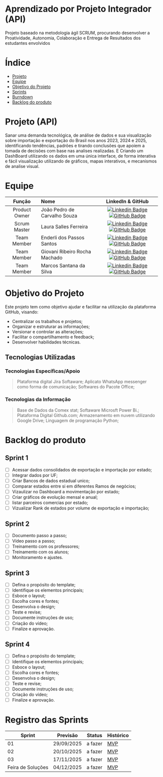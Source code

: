 # Aprendizado por Projeto Integrador (API) 

Projeto baseado na metodologia ágil SCRUM, procurando desenvolver a Proatividade, Autonomia, Colaboração e Entrega de Resultados dos estudantes envolvidos

# Índice
* [Projeto](#projeto-template)
* [Equipe](#equipe)
* [Objetivo do Projeto](#objetivo-do-projeto)
* [Sprints](#Sprints)
* [Burndown](#Burndown)
* [Backlog do produto](#Backlog-do-produto)

# Projeto (API) 
Sanar uma demanda tecnológica, de análise de dados e sua visualização sobre importação e exportação do Brasil nos anos 2023, 2024 e 2025, identificando tendências, padrões e tirando conclusões que apoiem a tomada de decisões com base nas analises realizadas. E Criando um DashBoard utilizando os dados em uma única interface, de forma interativa e fácil visualização utilizando de gráficos, mapas interativos, e mecanismos de analise visual.

# Equipe
|    Função     | Nome                                  |                                                                                                                                                      LinkedIn & GitHub                                                                                                                                                      |
| :-----------: | :------------------------------------ | :-------------------------------------------------------------------------------------------------------------------------------------------------------------------------------------------------------------------------------------------------------------------------------------------------------------------------: |
| Product Owner |   João Pedro de Carvalho Souza        |     [![Linkedin Badge](https://img.shields.io/badge/Linkedin-blue?style=flat-square&logo=Linkedin&logoColor=white)](https://www.linkedin.com/in/jo%C3%A3o-pedro-carvalho-souza-8a9a8837a?utm_source=share&utm_campaign=share_via&utm_content=profile&utm_medium=android_app) [![GitHub Badge](https://img.shields.io/badge/GitHub-111217?style=flat-square&logo=github&logoColor=white)](https://github.com/Joao-Pedro-Carvalho-Souza)              |
| Scrum Master  | Laura Salles Ferreira |      [![Linkedin Badge](https://img.shields.io/badge/Linkedin-blue?style=flat-square&logo=Linkedin&logoColor=white)](https://www.linkedin.com/in/laura-salles-ferreira-26992828a?utm_source=share&utm_campaign=share_via&utm_content=profile&utm_medium=ios_app) [![GitHub Badge](https://img.shields.io/badge/GitHub-111217?style=flat-square&logo=github&logoColor=white)](https://github.com/LauraSalles06)     |
| Team Member   | Enderli dos Passos Santos         |         [![Linkedin Badge](https://img.shields.io/badge/Linkedin-blue?style=flat-square&logo=Linkedin&logoColor=white)](https://www.linkedin.com/in/enderli-dos-passos-santos-370677169?utm_source=share&utm_campaign=share_via&utm_content=profile&utm_medium=android_app) [![GitHub Badge](https://img.shields.io/badge/GitHub-111217?style=flat-square&logo=github&logoColor=white)](https://github.com/enderlipassos)        |
|  Team Member  | Giovani Ribeiro Rocha Machado                 |         [![Linkedin Badge](https://img.shields.io/badge/Linkedin-blue?style=flat-square&logo=Linkedin&logoColor=white)](https://www.linkedin.com/in/giovani-rocha-6a7888304?utm_source=share&utm_campaign=share_via&utm_content=profile&utm_medium=ios_app) [![GitHub Badge](https://img.shields.io/badge/GitHub-111217?style=flat-square&logo=github&logoColor=white)](https://github.com/Giovani365)        |
|  Team Member  | Marcos Santana da Silva                 |   [![Linkedin Badge](https://img.shields.io/badge/Linkedin-blue?style=flat-square&logo=Linkedin&logoColor=white)](https://www.linkedin.com/in/marcos-santana04?utm_source=share&utm_campaign=share_via&utm_content=profile&utm_medium=android_app) [![GitHub Badge](https://img.shields.io/badge/GitHub-111217?style=flat-square&logo=github&logoColor=white)](https://github.com/marcossantana1)   |

# Objetivo do Projeto
Este projeto tem como objetivo ajudar e facilitar na utilização da plataforma GitHub, visando:
* Centralizar os trabalhos e projetos;
* Organizar e estruturar as informações;
* Versionar e controlar as alterações;
* Facilitar o compartilhamento e feedback;
* Desenvolver habilidades técnicas.

## Tecnologias Utilizadas

 ### Tecnologias Específicas/Apoio
 > Plataforma digital Jira Softaware;
 > Aplicato WhatsApp messenger como forma de comunicação;
 > Softwares do Pacote Office;
  
 ### Tecnologias da Informação
 > Base de Dados da Comex stat;
 > Softaware Microsft Power Bi.;
 > Plataforma Digital Github.com;
 > Armazenamento em nuvem utilizando Google Drive;
 > Linguagem de programação Python;

# Backlog do produto

## Sprint 1
- [ ] Acessar dados consolidados de exportação e importação por estado;
- [ ] Integrar dados por UF;
- [ ] Criar Bancos de dados estadual unico;
- [ ] Comparar estados entre si em diferentes Ramos de negócios;
- [ ] Vizaulizar no Dashboard a movimentação por estado;
- [ ] Criar gráficos de evolução mensal e anual;
- [ ] listar parceiros comercias por estado;
- [ ] Vizualizar Rank de estados por volume de exportação e importação;

## Sprint 2
- [ ] Documento passo a passo;
- [ ] Vídeo passo a passo;
- [ ] Treinamento com os professores;
- [ ] Treinamento com os alunos;
- [ ] Monitoramento e ajustes.
      
## Sprint 3
- [ ] Defina o propósito do template;
- [ ] Identifique os elementos principais;
- [ ] Esboce o layout;
- [ ] Escolha cores e fontes;
- [ ] Desenvolva o design;
- [ ] Teste e revise;
- [ ] Documente instruções de uso;
- [ ] Criação do vídeo;
- [ ] Finalize e aprovação.
      
## Sprint 4
- [ ] Defina o propósito do template;
- [ ] Identifique os elementos principais;
- [ ] Esboce o layout;
- [ ] Escolha cores e fontes;
- [ ] Desenvolva o design;
- [ ] Teste e revise;
- [ ] Documente instruções de uso;
- [ ] Criação do vídeo;
- [ ] Finalize e aprovação.

# Registro das Sprints

Sprint | Previsão | Status| Histórico|
|------|--------|------|--------|
|01 | 29/09/2025 | a fazer| [MVP](https://) | 
|02|  20/10/2025| a fazer|[MVP](https://) | 
|03| 17/11/2025 | a fazer|[MVP](https://) | 
|Feira de Soluções|04/12/2025 |a fazer |[MVP](https://) | 
